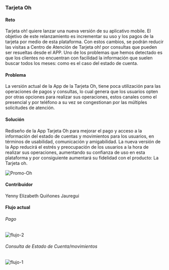 
### Tarjeta Oh

#### Reto
Tarjeta oh! quiere lanzar una nueva versión de su aplicativo mobile. 
El objetivo de este relanzamiento es incrementar su uso y los pagos de la tarjeta por medio de esta plataforma. 
Con estos cambios, se podrán reducir las visitas a Centro de Atención de Tarjeta oh! por consultas que pueden ser resueltas desde el APP.
Uno de los problemas que hemos detectado es que los clientes no encuentran con facilidad la información que suelen buscar todos los meses:
como es el caso del estado de cuenta.

#### Problema
La versión actual de la App de la Tarjeta Oh, tiene poca utilización para las operaciones de pagos y consultas, lo cual genera que los
usuarios opten por otras opciones para realizar sus operaciones, estos canales como el presencial y por teléfono a su vez se congestionan
por las múltiples solicitudes de atención.

#### Solución
Rediseño de la App Tarjeta Oh para mejorar el pago y acceso a la información del estado de cuentas y movimientos para los usuarios, 
en términos de usabilidad, comunicación y amigabilidad. La nueva versión de la App reducirá el estrés y preocupación de 
los usuarios a la hora de realizar sus operaciones, aumentando su confianza de uso en esta plataforma y por consiguiente aumentará su 
fidelidad con el producto: La Tarjeta oh.

![Promo-Oh](https://user-images.githubusercontent.com/31896385/59220959-cc8cb800-8b8b-11e9-8833-572afbe2462f.png)

#### Contribuidor
Yenny Elizabeth Quiñones Jauregui

#### Flujo actual

###### Pago
![flujo-2](https://user-images.githubusercontent.com/31896385/59215341-a280c900-8b7e-11e9-82ac-74719a6852cf.PNG)

###### Consulta de Estado de Cuenta/movimientos
![flujo-1](https://user-images.githubusercontent.com/31896385/59213878-80d21280-8b7b-11e9-943c-cfca80c4451d.PNG)

